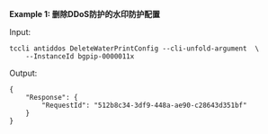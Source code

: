 **Example 1: 删除DDoS防护的水印防护配置**



Input: 

```
tccli antiddos DeleteWaterPrintConfig --cli-unfold-argument  \
    --InstanceId bgpip-0000011x
```

Output: 
```
{
    "Response": {
        "RequestId": "512b8c34-3df9-448a-ae90-c28643d351bf"
    }
}
```

